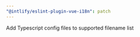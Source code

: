 ```yaml
---
"@intlify/eslint-plugin-vue-i18n": patch
---
```


Add Typescript config files to supported filename list
